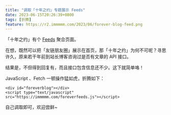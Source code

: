 ```yaml
---
title: "调取「十年之约」专题展示 Feeds"
date: 2023-06-15T20:26:39+0800
tags: [折腾]
feature: https://r2.immmmm.com/2023/06/forever-blog-feed.png
---
```


「十年之约」有个 [Feeds](https://www.foreverblog.cn/feeds.html) 聚合页面。

在想，既然可以把「友链朋友圈」展示在首页，那「十年之约」为何不可呢？寻思许久，原来若干年前到站长博客咨询过是否有文章的 API 接口。

<!--more-->

结果是，不但得到回复有，而且接口包含信息还不少。这下就简单咯！

JavaScript 、Fetch 一顿操作猛如虎，折腾如下：

```
<div id="foreverblog"></div>
<script type="text/javascript" src="https://immmmm.com/foreverfeeds.js"></script>
```

自己调取即可，欢迎尝鲜~